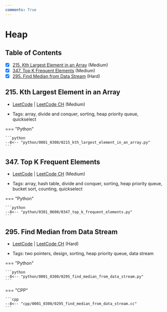 ```yaml
---
comments: True
---
```


# Heap

## Table of Contents

- [x] [215. Kth Largest Element in an Array](https://leetcode.cn/problems/kth-largest-element-in-an-array/) (Medium)
- [x] [347. Top K Frequent Elements](https://leetcode.cn/problems/top-k-frequent-elements/) (Medium)
- [x] [295. Find Median from Data Stream](https://leetcode.cn/problems/find-median-from-data-stream/) (Hard)

## 215. Kth Largest Element in an Array

-   [LeetCode](https://leetcode.com/problems/kth-largest-element-in-an-array/) | [LeetCode CH](https://leetcode.cn/problems/kth-largest-element-in-an-array/) (Medium)

-   Tags: array, divide and conquer, sorting, heap priority queue, quickselect

=== "Python"

    ```python
    --8<-- "python/0001_0300/0215_kth_largest_element_in_an_array.py"
    ```



## 347. Top K Frequent Elements

-   [LeetCode](https://leetcode.com/problems/top-k-frequent-elements/) | [LeetCode CH](https://leetcode.cn/problems/top-k-frequent-elements/) (Medium)

-   Tags: array, hash table, divide and conquer, sorting, heap priority queue, bucket sort, counting, quickselect

=== "Python"

    ```python
    --8<-- "python/0301_0600/0347_top_k_frequent_elements.py"
    ```



## 295. Find Median from Data Stream

-   [LeetCode](https://leetcode.com/problems/find-median-from-data-stream/) | [LeetCode CH](https://leetcode.cn/problems/find-median-from-data-stream/) (Hard)

-   Tags: two pointers, design, sorting, heap priority queue, data stream

=== "Python"

    ```python
    --8<-- "python/0001_0300/0295_find_median_from_data_stream.py"
    ```


=== "CPP"

    ```cpp
    --8<-- "cpp/0001_0300/0295_find_median_from_data_stream.cc"
    ```
